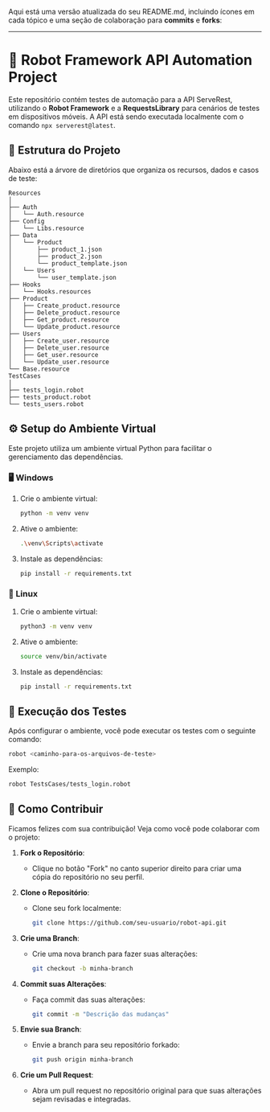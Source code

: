 Aqui está uma versão atualizada do seu README.md, incluindo ícones em cada tópico e uma seção de colaboração para **commits** e **forks**:

---

# 🤖 Robot Framework API Automation Project

Este repositório contém testes de automação para a API ServeRest, utilizando o **Robot Framework** e a **RequestsLibrary** para cenários de testes em dispositivos móveis. A API está sendo executada localmente com o comando `npx serverest@latest`.

## 📂 Estrutura do Projeto

Abaixo está a árvore de diretórios que organiza os recursos, dados e casos de teste:

```
Resources
│
├── Auth
│   └── Auth.resource
├── Config
│   └── Libs.resource
├── Data
│   └── Product
│       ├── product_1.json
│       ├── product_2.json
│       └── product_template.json
│   └── Users
│       └── user_template.json
├── Hooks
│   └── Hooks.resources
├── Product
│   ├── Create_product.resource
│   ├── Delete_product.resource
│   ├── Get_product.resource
│   └── Update_product.resource
├── Users
│   ├── Create_user.resource
│   ├── Delete_user.resource
│   ├── Get_user.resource
│   └── Update_user.resource
└── Base.resource
TestCases
│
├── tests_login.robot
├── tests_product.robot
└── tests_users.robot
```

## ⚙️ Setup do Ambiente Virtual

Este projeto utiliza um ambiente virtual Python para facilitar o gerenciamento das dependências.

### 🖥️ Windows
1. Crie o ambiente virtual:

   ```bash
   python -m venv venv
   ```
3. Ative o ambiente:

   ```bash
   .\venv\Scripts\activate
   ```
4. Instale as dependências:

   ```bash
   pip install -r requirements.txt
   ```

### 🐧 Linux
1. Crie o ambiente virtual:

   ```bash
   python3 -m venv venv
   ```
3. Ative o ambiente:

   ```bash
   source venv/bin/activate
   ```
4. Instale as dependências:

   ```bash
   pip install -r requirements.txt
   ```

## 🚀 Execução dos Testes

Após configurar o ambiente, você pode executar os testes com o seguinte comando:

```bash
robot <caminho-para-os-arquivos-de-teste>
```

Exemplo:

```bash
robot TestsCases/tests_login.robot
```

## 🤝 Como Contribuir

Ficamos felizes com sua contribuição! Veja como você pode colaborar com o projeto:

1. **Fork o Repositório**:
   - Clique no botão "Fork" no canto superior direito para criar uma cópia do repositório no seu perfil.
  
2. **Clone o Repositório**:

   - Clone seu fork localmente:
     ```bash
     git clone https://github.com/seu-usuario/robot-api.git
     ```

4. **Crie uma Branch**:
   - Crie uma nova branch para fazer suas alterações:
     ```bash
     git checkout -b minha-branch
     ```

5. **Commit suas Alterações**:
   - Faça commit das suas alterações:
   
     ```bash
     git commit -m "Descrição das mudanças"
     ```

6. **Envie sua Branch**:
   - Envie a branch para seu repositório forkado:
   
     ```bash
     git push origin minha-branch
     ```

7. **Crie um Pull Request**:
   - Abra um pull request no repositório original para que suas alterações sejam revisadas e integradas.

